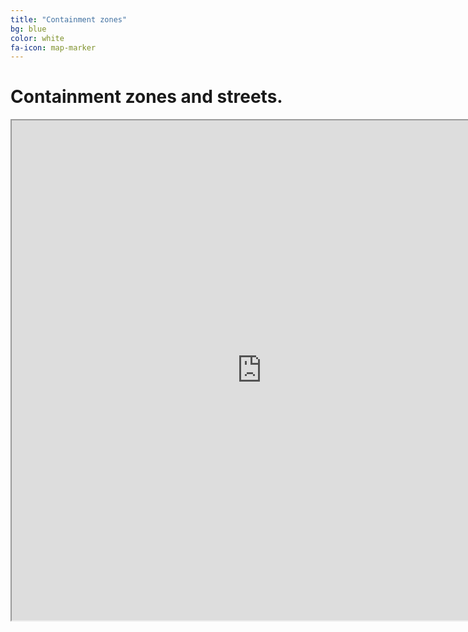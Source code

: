 ```yaml
---
title: "Containment zones"
bg: blue
color: white
fa-icon: map-marker 
---
```

# Containment zones and streets.

<iframe src="https://www.google.com/maps/d/u/0/embed?mid=1cB9aB7wFszdzKCsBR45bZE6A6gxs3hIz" width="800" height="800"></iframe>
